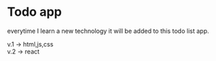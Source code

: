 # Todo app

everytime I learn a new technology it will be added to this todo list app.

v.1 -> html,js,css<br/>
v.2 -> react 